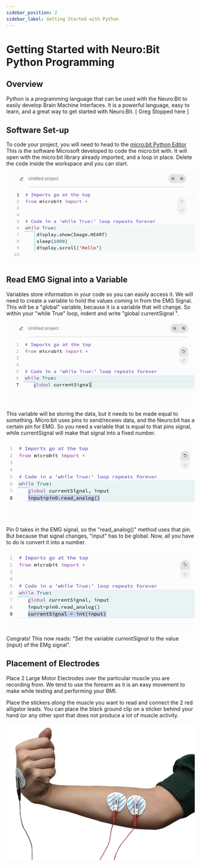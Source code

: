 ```yaml
---
sidebar_position: 2
sidebar_label: Getting Started with Python
---
```


# Getting Started with Neuro:Bit Python Programming #

## Overview ##

Python is a programming language that can be used with the Neuro:Bit to easily develop Brain Machine Interfaces.  It is a powerful language, easy to learn, and a great way to get started with Neuro:Bit. [ Greg Stopped here ]

## Software Set-up ## 

To code your project, you will need to head to the [micro:bit Python Editor](https://python.microbit.org/v/3/ideas) This is the software Microsoft developed to code the micro:bit with. It will open with the micro:bit library already imported, and a loop in place. Delete the code inside the workspace and you can start.

![Python newproject ](./python_newproject.png)

## Read EMG Signal into a Variable ##

Variables store information in your code so you can easily access it.   We will need to create a variable to hold the values coming in from the EMG Signal.  This will be a "global" variable, because it is a variable that will change. So within your "while True" loop, indent and write "global currentSignal ". 

![Python Global Signal ](./python_global_currentSignal.png)

This variable will be storing the data, but it needs to be made equal to something. Micro:bit uses pins to send/receiev data, and the Neuro:bit has a certain pin for EMG. So you need a variable that is equal to that pins signal, while currentSignal will make that signal into a fixed number. 

![Value Global Variable](./input_variable_image.png)

Pin 0 takes in the EMG signal, so the "read_analog()" method uses that pin. But because that signal changes, "input" has to be global. Now, all you have to do is convert it into a number.

![Convert to Number](./currentSignal_to_int.png)

Congrats! This now reads: "Set the variable *currentSignal* to the value (input) of the EMg signal". 

## Placement of Electrodes ## 

Place 2 Large Motor Electrodes over the particular muscle you are recording from.  We tend to use the forearm as it is an easy movement to make while testing and performing your BMI. 

Place the stickers *along* the muscle you want to read and connect the 2 red alligator leads.  You can place the black ground clip on a sticker behind your hand (or any other spot that does not produce a lot of muscle activity.

![Placement of Electrodes]( ./emgElectrodes.png)










